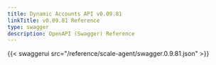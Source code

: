 ```yaml
---
title: Dynamic Accounts API v0.09.81
linkTitle: v0.09.81 Reference
type: swagger
description: OpenAPI (Swagger) Reference 
---
```


{{< swaggerui src="/reference/scale-agent/swagger.0.9.81.json" >}}